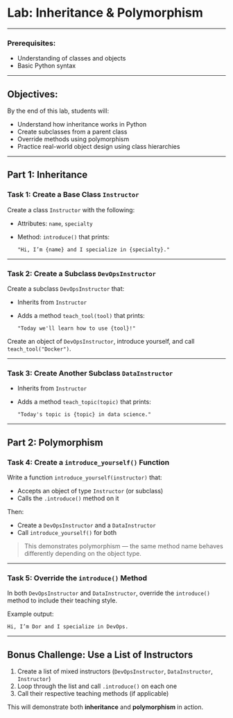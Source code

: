 # Lab:  Inheritance & Polymorphism

---

### Prerequisites:

- Understanding of classes and objects
- Basic Python syntax

---

## Objectives:

By the end of this lab, students will:

- Understand how inheritance works in Python
- Create subclasses from a parent class
- Override methods using polymorphism
- Practice real-world object design using class hierarchies

---

## Part 1: Inheritance

### Task 1: Create a Base Class `Instructor`

Create a class `Instructor` with the following:

- Attributes: `name`, `specialty`
- Method: `introduce()` that prints:
    
    `"Hi, I’m {name} and I specialize in {specialty}."`
    

---

### Task 2: Create a Subclass `DevOpsInstructor`

Create a subclass `DevOpsInstructor` that:

- Inherits from `Instructor`
- Adds a method `teach_tool(tool)` that prints:
    
    `"Today we'll learn how to use {tool}!"`
    

Create an object of `DevOpsInstructor`, introduce yourself, and call `teach_tool("Docker")`.

---

### Task 3: Create Another Subclass `DataInstructor`

- Inherits from `Instructor`
- Adds a method `teach_topic(topic)` that prints:
    
    `"Today's topic is {topic} in data science."`
    

---

## Part 2: Polymorphism

### Task 4: Create a `introduce_yourself()` Function

Write a function `introduce_yourself(instructor)` that:

- Accepts an object of type `Instructor` (or subclass)
- Calls the `.introduce()` method on it

Then:

- Create a `DevOpsInstructor` and a `DataInstructor`
- Call `introduce_yourself()` for both

> This demonstrates polymorphism — the same method name behaves differently depending on the object type.
> 

---

### Task 5: Override the `introduce()` Method

In both `DevOpsInstructor` and `DataInstructor`, override the `introduce()` method to include their teaching style.

Example output:

```
Hi, I’m Dor and I specialize in DevOps.
```

---

## Bonus Challenge: Use a List of Instructors

1. Create a list of mixed instructors (`DevOpsInstructor`, `DataInstructor`, `Instructor`)
2. Loop through the list and call `.introduce()` on each one
3. Call their respective teaching methods (if applicable)

This will demonstrate both **inheritance** and **polymorphism** in action.